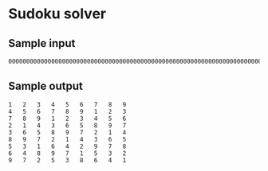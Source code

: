 # Sudoku solver

## Sample input

```sh
000000000000000000000000000000000000000000000000000000000000000000000000000000001
```

## Sample output

```shell
1	2	3	4	5	6	7	8	9
4	5	6	7	8	9	1	2	3
7	8	9	1	2	3	4	5	6
2	1	4	3	6	5	8	9	7
3	6	5	8	9	7	2	1	4
8	9	7	2	1	4	3	6	5
5	3	1	6	4	2	9	7	8
6	4	8	9	7	1	5	3	2
9	7	2	5	3	8	6	4	1
```